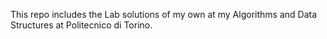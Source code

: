 This repo includes the Lab solutions of my own at my Algorithms and Data Structures at Politecnico di Torino.
